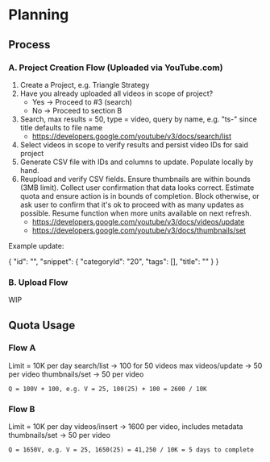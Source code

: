 # Planning

## Process

### A. Project Creation Flow (Uploaded via YouTube.com)

1. Create a Project, e.g. Triangle Strategy
2. Have you already uploaded all videos in scope of project?
    - Yes -> Proceed to #3 (search)
    - No -> Proceed to section B
3. Search, max results = 50, type = video, query by name, e.g. "ts-" since title defaults to file name
    - https://developers.google.com/youtube/v3/docs/search/list
4. Select videos in scope to verify results and persist video IDs for said project
5. Generate CSV file with IDs and columns to update. Populate locally by hand.
6. Reupload and verify CSV fields. Ensure thumbnails are within bounds (3MB limit). Collect user confirmation that data looks correct. Estimate quota and ensure action is in bounds of completion. Block otherwise, or ask user to confirm that it's ok to proceed with as many updates as possible. Resume function when more units available on next refresh.
    - https://developers.google.com/youtube/v3/docs/videos/update
    - https://developers.google.com/youtube/v3/docs/thumbnails/set


Example update:

{
  "id": "",
  "snippet": {
    "categoryId": "20",
    "tags": [],
    "title": ""
  }
}

### B. Upload Flow

WIP

## Quota Usage

### Flow A

Limit = 10K per day
    search/list -> 100 for 50 videos max
    videos/update -> 50 per video
    thumbnails/set -> 50 per video

    Q = 100V + 100, e.g. V = 25, 100(25) + 100 = 2600 / 10K

### Flow B
Limit = 10K per day
    videos/insert -> 1600 per video, includes metadata
    thumbnails/set -> 50 per video

    Q = 1650V, e.g. V = 25, 1650(25) = 41,250 / 10K = 5 days to complete
